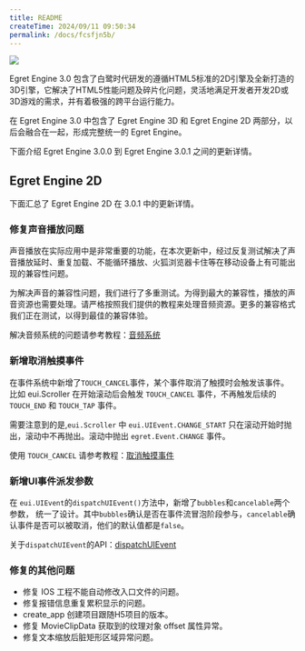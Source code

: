```yaml
---
title: README
createTime: 2024/09/11 09:50:34
permalink: /docs/fcsfjn5b/
---
```

![](569369d1afb0a.jpg)

Egret Engine 3.0 包含了白鹭时代研发的遵循HTML5标准的2D引擎及全新打造的3D引擎，它解决了HTML5性能问题及碎片化问题，灵活地满足开发者开发2D或3D游戏的需求，并有着极强的跨平台运行能力。

在 Egret Engine 3.0 中包含了 Egret Engine 3D 和 Egret Engine 2D 两部分，以后会融合在一起，形成完整统一的 Egret Engine。

下面介绍 Egret Engine 3.0.0 到 Egret Engine 3.0.1 之间的更新详情。


## Egret Engine 2D

下面汇总了 Egret Engine 2D 在 3.0.1 中的更新详情。

### 修复声音播放问题

声音播放在实际应用中是非常重要的功能，在本次更新中，经过反复测试解决了声音播放延时、重复加载、不能循环播放、火狐浏览器卡住等在移动设备上有可能出现的兼容性问题。

为解决声音的兼容性问题，我们进行了多重测试。为得到最大的兼容性，播放的声音资源也需要处理。请严格按照我们提供的教程来处理音频资源。更多的兼容格式我们正在测试，以得到最佳的兼容体验。

解决音频系统的问题请参考教程：[音频系统](http://edn.egret.com/cn/docs/page/156)

### 新增取消触摸事件

在事件系统中新增了`TOUCH_CANCEL`事件，某个事件取消了触摸时会触发该事件。比如 eui.Scroller 在开始滚动后会触发 `TOUCH_CANCEL` 事件，不再触发后续的 `TOUCH_END` 和 `TOUCH_TAP` 事件。

需要注意到的是,`eui.Scroller` 中 `eui.UIEvent.CHANGE_START` 只在滚动开始时抛出，滚动中不再抛出。滚动中抛出 `egret.Event.CHANGE` 事件。

使用 `TOUCH_CANCEL` 请参考教程：[取消触摸事件](http://edn.egret.com/cn/docs/page/798)

### 新增UI事件派发参数

在 `eui.UIEvent`的`dispatchUIEvent()`方法中，新增了`bubbles`和`cancelable`两个参数， 统一了设计。其中`bubbles`确认是否在事件流冒泡阶段参与，`cancelable`确认事件是否可以被取消，他们的默认值都是`false`。

关于`dispatchUIEvent`的API：[dispatchUIEvent](http://edn.egret.com/cn/apidoc/index/name/eui.UIEvent#dispatchUIEvent)

### 修复的其他问题

* 修复 IOS 工程不能自动修改入口文件的问题。
* 修复报错信息重复累积显示的问题。
* create_app 创建项目跟随H5项目的版本。
* 修复 MovieClipData 获取到的纹理对象 offset 属性异常。
* 修复文本缩放后脏矩形区域异常问题。



